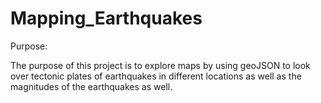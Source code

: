 # Mapping_Earthquakes

Purpose: 

The purpose of this project is to explore maps by using geoJSON to look over tectonic plates of earthquakes in different locations as well as the magnitudes of the earthquakes as well. 

